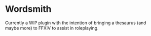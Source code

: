 # Wordsmith

Currently a WIP plugin with the intention of bringing a thesaurus (and maybe more) to FFXIV to assist in roleplaying.
